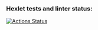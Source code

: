 ### Hexlet tests and linter status:
[![Actions Status](https://github.com/alulsh1/php-project-45/workflows/hexlet-check/badge.svg)](https://github.com/alulsh1/php-project-45/actions)